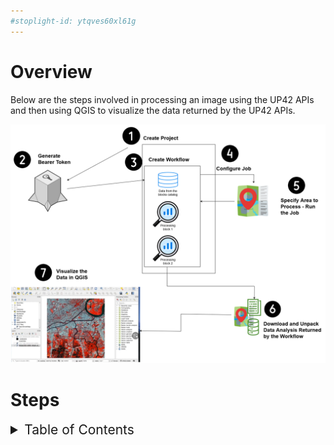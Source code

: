 ```yaml
---
#stoplight-id: ytqves60xl61g
---
```


# Overview
Below are the steps involved in processing an image using the UP42 APIs and then using QGIS to visualize the data returned by the UP42 APIs.

![Steps involved in processing a territory using the UP42 APIs](UP42.drawio.png "processing a territory using the UP42 APIs")
# Steps
<style>

    #tableOfContents {
        font-size: 1.5em;
    }

</style>

<p>
<details>
<summary id="tableOfContents">Table of Contents</summary>

[1. Create a project in the UP42 Console UI](Steps/Create-a-project-in-the-UP42-Console-UI.md)
[2. Use the project ID and Project API key to generate a bearer token 
[3. Create a workflow that includes the data and one or more processing blocks
[4. Configure the job/process 
[5. Specify the area to be processed and Run the job. 
[6. Download and unpack the data analysis returned by UP42 for the selected area as per the workflow
[7. Visualize the data in QGIS
</details>
</p>